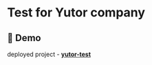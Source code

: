 # Test for Yutor company

## 👀 Demo

deployed project - **[yutor-test](https://yutor-test.vercel.app/)**

